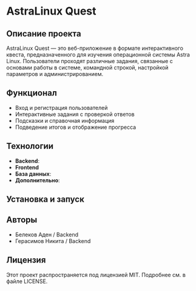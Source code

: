 # AstraLinux Quest

## Описание проекта

AstraLinux Quest — это веб-приложение в формате интерактивного квеста, предназначенного для изучения операционной
системы Astra Linux. Пользователи проходят различные задания, связанные с основами работы в системе, командной строкой,
настройкой параметров и администрированием.

## Функционал

- Вход и регистрация пользователей
- Интерактивные задания с проверкой ответов
- Подсказки и справочная информация
- Подведение итогов и отображение прогресса

## Технологии

- **Backend**:
- **Frontend**
- **База данных**:
- **Дополнительно**: 

## Установка и запуск


## Авторы

- Белеков Аден / Backend 
- Герасимов Никита / Backend 

## Лицензия

Этот проект распространяется под лицензией MIT. Подробнее см. в файле LICENSE.

